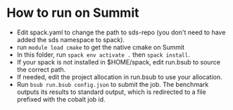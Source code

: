 How to run on Summit
====================

* Edit spack.yaml to change the path to sds-repo (you don't need to have added the sds namespace to spack).
* run `module load cmake` to get the native cmake on Summit
* In this folder, run `spack env activate .` then `spack install`.
* If your spack is not installed in $HOME/spack, edit run.bsub to source the correct path.
* If needed, edit the project allocation in run.bsub to use your allocation.
* Run `bsub run.bsub config.json` to submit the job. The benchmark outputs its results to standard output, which is redirected to a file prefixed with the cobalt job id.
